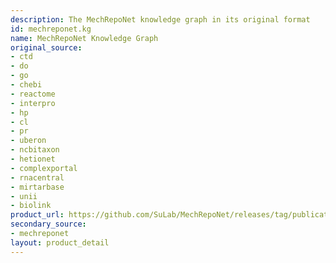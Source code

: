 ```yaml
---
description: The MechRepoNet knowledge graph in its original format
id: mechreponet.kg
name: MechRepoNet Knowledge Graph
original_source:
- ctd
- do
- go
- chebi
- reactome
- interpro
- hp
- cl
- pr
- uberon
- ncbitaxon
- hetionet
- complexportal
- rnacentral
- mirtarbase
- unii
- biolink
product_url: https://github.com/SuLab/MechRepoNet/releases/tag/publication
secondary_source:
- mechreponet
layout: product_detail
---
```

